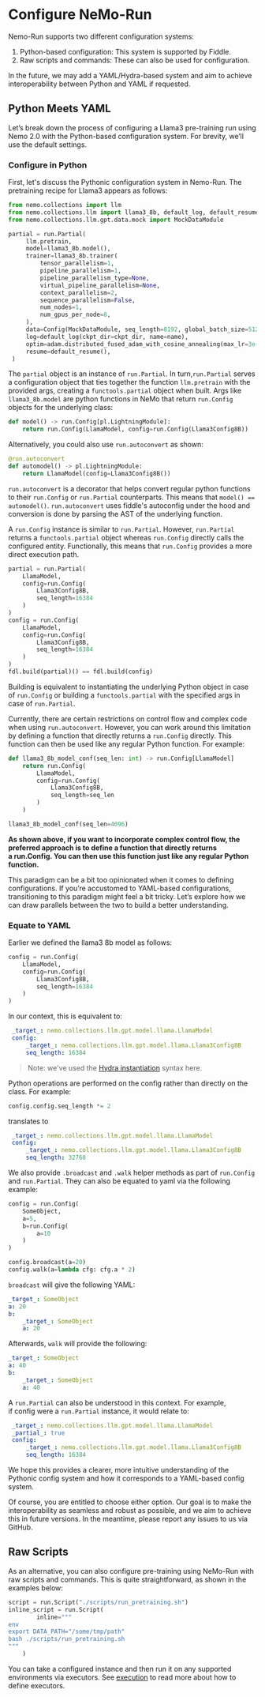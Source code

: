 # Configure NeMo-Run

Nemo-Run supports two different configuration systems:
1. Python-based configuration: This system is supported by Fiddle.
1. Raw scripts and commands: These can also be used for configuration.

In the future, we may add a YAML/Hydra-based system and aim to achieve interoperability between Python and YAML if requested.

## Python Meets YAML
Let’s break down the process of configuring a Llama3 pre-training run using Nemo 2.0 with the Python-based configuration system. For brevity, we’ll use the default settings.

### Configure in Python
First, let's discuss the Pythonic configuration system in Nemo-Run. The pretraining recipe for Llama3 appears as follows:

```python
from nemo.collections import llm
from nemo.collections.llm import llama3_8b, default_log, default_resume, adam
from nemo.collections.llm.gpt.data.mock import MockDataModule

partial = run.Partial(
     llm.pretrain,
     model=llama3_8b.model(),
     trainer=llama3_8b.trainer(
         tensor_parallelism=1,
         pipeline_parallelism=1,
         pipeline_parallelism_type=None,
         virtual_pipeline_parallelism=None,
         context_parallelism=2,
         sequence_parallelism=False,
         num_nodes=1,
         num_gpus_per_node=8,
     ),
     data=Config(MockDataModule, seq_length=8192, global_batch_size=512, micro_batch_size=1),
     log=default_log(ckpt_dir=ckpt_dir, name=name),
     optim=adam.distributed_fused_adam_with_cosine_annealing(max_lr=3e-4),
     resume=default_resume(),
 )
```

The `partial` object is an instance of `run.Partial`. In turn,`run.Partial` serves a configuration object that ties together the function `llm.pretrain` with the provided args, creating a `functools.partial` object when built. Args like `llama3_8b.model` are python functions in NeMo that return `run.Config` objects for the underlying class:

```python
def model() -> run.Config[pl.LightningModule]:
    return run.Config(LlamaModel, config=run.Config(Llama3Config8B))
```

Alternatively, you could also use `run.autoconvert` as shown:
```python
@run.autoconvert
def automodel() -> pl.LightningModule:
    return LlamaModel(config=Llama3Config8B())
```

`run.autoconvert` is a decorator that helps convert regular python functions to their `run.Config` or `run.Partial` counterparts. This means that `model() == automodel()`. `run.autoconvert` uses fiddle's autoconfig under the hood and conversion is done by parsing the AST of the underlying function.

A `run.Config` instance is similar to `run.Partial`. However, `run.Partial` returns a `functools.partial` object whereas `run.Config` directly calls the configured entity. Functionally, this means that `run.Config` provides a more direct execution path.

```python
partial = run.Partial(
    LlamaModel,
    config=run.Config(
        Llama3Config8B,
        seq_length=16384
    )
)
config = run.Config(
    LlamaModel,
    config=run.Config(
        Llama3Config8B,
        seq_length=16384
    )
)
fdl.build(partial)() == fdl.build(config)
```
Building is equivalent to instantiating the underlying Python object in case of `run.Config` or building a `functools.partial` with the specified args in case of `run.Partial`.

Currently, there are certain restrictions on control flow and complex code when using `run.autoconvert`. However, you can work around this limitation by defining a function that directly returns a `run.Config` directly. This function can then be used like any regular Python function. For example:

```python
def llama3_8b_model_conf(seq_len: int) -> run.Config[LlamaModel]
    return run.Config(
        LlamaModel,
        config=run.Config(
            Llama3Config8B,
            seq_length=seq_len
        )
    )

llama3_8b_model_conf(seq_len=4096)
```

**As shown above, if you want to incorporate complex control flow, the preferred approach is to define a function that directly returns a run.Config. You can then use this function just like any regular Python function.**

This paradigm can be a bit too opinionated when it comes to defining configurations. If you’re accustomed to YAML-based configurations, transitioning to this paradigm might feel a bit tricky.  Let’s explore how we can draw parallels between the two to build a better understanding.

### Equate to YAML
Earlier we defined the llama3 8b model as follows:

```python
config = run.Config(
    LlamaModel,
    config=run.Config(
        Llama3Config8B,
        seq_length=16384
    )
)
```

In our context, this is equivalent to:
```yaml
 _target_: nemo.collections.llm.gpt.model.llama.LlamaModel
 config:
     _target_: nemo.collections.llm.gpt.model.llama.Llama3Config8B
     seq_length: 16384
```
> Note: we've used the [Hydra instantiation](https://hydra.cc/docs/advanced/instantiate_objects/overview/) syntax here.

Python operations are performed on the config rather than directly on the class. For example:

```python
config.config.seq_length *= 2
```
translates to
```yaml
 _target_: nemo.collections.llm.gpt.model.llama.LlamaModel
 config:
     _target_: nemo.collections.llm.gpt.model.llama.Llama3Config8B
     seq_length: 32768
```

We also provide `.broadcast` and `.walk` helper methods as part of `run.Config` and `run.Partial`. They can also be equated to yaml via the following example:

```python
config = run.Config(
    SomeObject,
    a=5,
    b=run.Config(
        a=10
    )
)

config.broadcast(a=20)
config.walk(a=lambda cfg: cfg.a * 2)
```

`broadcast` will give the following YAML:
```yaml
_target_: SomeObject
a: 20
b:
    _target_: SomeObject
    a: 20
```

Afterwards, `walk` will provide the following:

```yaml
_target_: SomeObject
a: 40
b:
    _target_: SomeObject
    a: 40
```

A `run.Partial` can also be understood in this context. For example, if config were a `run.Partial` instance, it would relate to:

```yaml
 _target_: nemo.collections.llm.gpt.model.llama.LlamaModel
 _partial_: true
 config:
     _target_: nemo.collections.llm.gpt.model.llama.Llama3Config8B
     seq_length: 16384
```

We hope this provides a clearer, more intuitive understanding of the Pythonic config system and how it corresponds to a YAML-based config system.

Of course, you are entitled to choose either option. Our goal is to make the interoperability as seamless and robust as possible, and we aim to achieve this in future versions. In the meantime, please report any issues to us via GitHub.

## Raw Scripts
As an alternative, you can also configure pre-training using NeMo-Run with raw scripts and commands. This is quite straightforward, as shown in the examples below:

```python
script = run.Script("./scripts/run_pretraining.sh")
inline_script = run.Script(
        inline="""
env
export DATA_PATH="/some/tmp/path"
bash ./scripts/run_pretraining.sh
"""
    )
```

You can take a configured instance and then run it on any supported environments via executors.
See [execution](./execution.md) to read more about how to define executors.
